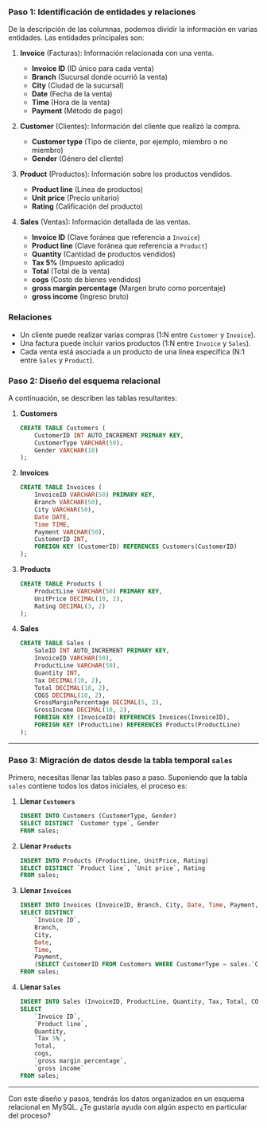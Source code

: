 ### Paso 1: Identificación de entidades y relaciones

De la descripción de las columnas, podemos dividir la información en varias entidades. Las entidades principales son:

1. **Invoice** (Facturas): Información relacionada con una venta.
   - **Invoice ID** (ID único para cada venta)
   - **Branch** (Sucursal donde ocurrió la venta)
   - **City** (Ciudad de la sucursal)
   - **Date** (Fecha de la venta)
   - **Time** (Hora de la venta)
   - **Payment** (Método de pago)

2. **Customer** (Clientes): Información del cliente que realizó la compra.
   - **Customer type** (Tipo de cliente, por ejemplo, miembro o no miembro)
   - **Gender** (Género del cliente)

3. **Product** (Productos): Información sobre los productos vendidos.
   - **Product line** (Línea de productos)
   - **Unit price** (Precio unitario)
   - **Rating** (Calificación del producto)

4. **Sales** (Ventas): Información detallada de las ventas.
   - **Invoice ID** (Clave foránea que referencia a `Invoice`)
   - **Product line** (Clave foránea que referencia a `Product`)
   - **Quantity** (Cantidad de productos vendidos)
   - **Tax 5%** (Impuesto aplicado)
   - **Total** (Total de la venta)
   - **cogs** (Costo de bienes vendidos)
   - **gross margin percentage** (Margen bruto como porcentaje)
   - **gross income** (Ingreso bruto)

### Relaciones
- Un cliente puede realizar varias compras (1:N entre `Customer` y `Invoice`).
- Una factura puede incluir varios productos (1:N entre `Invoice` y `Sales`).
- Cada venta está asociada a un producto de una línea específica (N:1 entre `Sales` y `Product`).

### Paso 2: Diseño del esquema relacional
A continuación, se describen las tablas resultantes:

1. **Customers**
   ```sql
   CREATE TABLE Customers (
       CustomerID INT AUTO_INCREMENT PRIMARY KEY,
       CustomerType VARCHAR(50),
       Gender VARCHAR(10)
   );
   ```

2. **Invoices**
   ```sql
   CREATE TABLE Invoices (
       InvoiceID VARCHAR(50) PRIMARY KEY,
       Branch VARCHAR(50),
       City VARCHAR(50),
       Date DATE,
       Time TIME,
       Payment VARCHAR(50),
       CustomerID INT,
       FOREIGN KEY (CustomerID) REFERENCES Customers(CustomerID)
   );
   ```

3. **Products**
   ```sql
   CREATE TABLE Products (
       ProductLine VARCHAR(50) PRIMARY KEY,
       UnitPrice DECIMAL(10, 2),
       Rating DECIMAL(3, 2)
   );
   ```

4. **Sales**
   ```sql
   CREATE TABLE Sales (
       SaleID INT AUTO_INCREMENT PRIMARY KEY,
       InvoiceID VARCHAR(50),
       ProductLine VARCHAR(50),
       Quantity INT,
       Tax DECIMAL(10, 2),
       Total DECIMAL(10, 2),
       COGS DECIMAL(10, 2),
       GrossMarginPercentage DECIMAL(5, 2),
       GrossIncome DECIMAL(10, 2),
       FOREIGN KEY (InvoiceID) REFERENCES Invoices(InvoiceID),
       FOREIGN KEY (ProductLine) REFERENCES Products(ProductLine)
   );
   ```

---

### Paso 3: Migración de datos desde la tabla temporal `sales`

Primero, necesitas llenar las tablas paso a paso. Suponiendo que la tabla `sales` contiene todos los datos iniciales, el proceso es:

1. **Llenar `Customers`**
   ```sql
   INSERT INTO Customers (CustomerType, Gender)
   SELECT DISTINCT `Customer type`, Gender
   FROM sales;
   ```

2. **Llenar `Products`**
   ```sql
   INSERT INTO Products (ProductLine, UnitPrice, Rating)
   SELECT DISTINCT `Product line`, `Unit price`, Rating
   FROM sales;
   ```

3. **Llenar `Invoices`**
   ```sql
   INSERT INTO Invoices (InvoiceID, Branch, City, Date, Time, Payment, CustomerID)
   SELECT DISTINCT
       `Invoice ID`,
       Branch,
       City,
       Date,
       Time,
       Payment,
       (SELECT CustomerID FROM Customers WHERE CustomerType = sales.`Customer type` AND Gender = sales.Gender)
   FROM sales;
   ```

4. **Llenar `Sales`**
   ```sql
   INSERT INTO Sales (InvoiceID, ProductLine, Quantity, Tax, Total, COGS, GrossMarginPercentage, GrossIncome)
   SELECT
       `Invoice ID`,
       `Product line`,
       Quantity,
       `Tax 5%`,
       Total,
       cogs,
       `gross margin percentage`,
       `gross income`
   FROM sales;
   ```

---

Con este diseño y pasos, tendrás los datos organizados en un esquema relacional en MySQL. ¿Te gustaría ayuda con algún aspecto en particular del proceso?